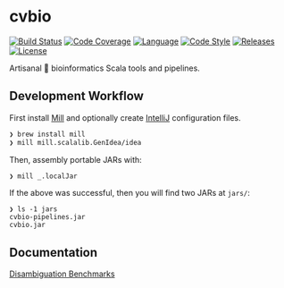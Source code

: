 # cvbio

[![Build Status][travis-badge]][travis-link]
[![Code Coverage][codecov-badge]][codecov-link]
[![Language][scala-badge]][scala-link]
[![Code Style][scalafmt-badge]][scalafmt-link]
[![Releases][releases-badge]][releases-link]
[![License][license-badge]][license-link]

[codecov-badge]:  https://codecov.io/gh/clintval/cvbio/branch/master/graph/badge.svg
[codecov-link]:   https://codecov.io/gh/clintval/cvbio
[license-badge]:  https://img.shields.io/badge/license-MIT-blue.svg
[license-link]:   https://github.com/clintval/cvbio/blob/master/LICENSE
[releases-badge]: https://img.shields.io/badge/cvbio_Releases-555555.svg
[releases-link]:  https://github.com/clintval/cvbio/releases
[scala-badge]:    https://img.shields.io/badge/language-scala-c22d40.svg
[scala-link]:     https://www.scala-lang.org/
[scalafmt-badge]: https://img.shields.io/badge/code_style-scalafmt-c22d40.svg
[scalafmt-link]:  https://scalameta.org/scalafmt/
[travis-badge]:   https://travis-ci.org/clintval/cvbio.svg?branch=master
[travis-link]:    https://travis-ci.org/clintval/cvbio

Artisanal 🤣 bioinformatics Scala tools and pipelines.

## Development Workflow

First install [Mill][mill-link] and optionally create [IntelliJ][intellij-link] configuration files.

[intellij-link]: https://www.jetbrains.com/idea/download/#section=mac
[mill-link]:     https://github.com/lihaoyi/mill

```bash
❯ brew install mill
❯ mill mill.scalalib.GenIdea/idea
```

Then, assembly portable JARs with:

```bash
❯ mill _.localJar
```

If the above was successful, then you will find two JARs at `jars/`:

```
❯ ls -1 jars
cvbio-pipelines.jar
cvbio.jar
```

## Documentation

[Disambiguation Benchmarks](https://github.com/clintval/cvbio/blob/master/docs/benchmarks/disambiguate.md)
